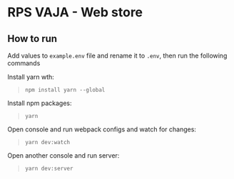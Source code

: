 # RPS VAJA - Web store

## How to run

Add values to `example.env` file and rename it to `.env`, then run the following commands

Install yarn wth:

> `npm install yarn --global`

Install npm packages:

> `yarn`

Open console and run webpack configs and watch for changes:

> `yarn dev:watch`

Open another console and run server:

> `yarn dev:server`
